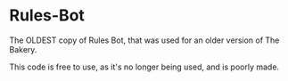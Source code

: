 # Rules-Bot

The OLDEST copy of Rules Bot, that was used for an older version of The Bakery.

This code is free to use, as it's no longer being used, and is poorly made.
